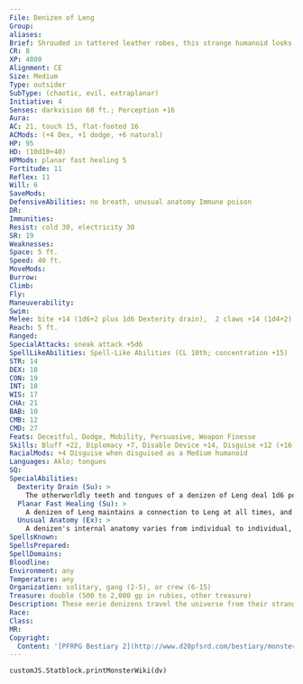 ```yaml
---
File: Denizen of Leng
Group: 
aliases: 
Brief: Shrouded in tattered leather robes, this strange humanoid looks more alien and horrific the more one studies its twitching visage.
CR: 8
XP: 4800
Alignment: CE
Size: Medium
Type: outsider
SubType: (chaotic, evil, extraplanar)
Initiative: 4
Senses: darkvision 60 ft.; Perception +16
Aura: 
AC: 21, touch 15, flat-footed 16
ACMods: (+4 Dex, +1 dodge, +6 natural)
HP: 95
HD: (10d10+40)
HPMods: planar fast healing 5
Fortitude: 11
Reflex: 11
Will: 6
SaveMods: 
DefensiveAbilities: no breath, unusual anatomy Immune poison
DR: 
Immunities: 
Resist: cold 30, electricity 30
SR: 19
Weaknesses: 
Space: 5 ft.
Speed: 40 ft.
MoveMods: 
Burrow: 
Climb: 
Fly: 
Maneuverability: 
Swim: 
Melee: bite +14 (1d6+2 plus 1d6 Dexterity drain),  2 claws +14 (1d4+2)
Reach: 5 ft.
Ranged: 
SpecialAttacks: sneak attack +5d6
SpellLikeAbilities: Spell-Like Abilities (CL 10th; concentration +15)  Constant-tongues  3/day-detect thoughts (DC 17), hypnotic pattern (DC 17), levitate, minor image (DC 17)  1/day-locate object, plane shift (DC 20, self only)
STR: 14
DEX: 18
CON: 19
INT: 18
WIS: 17
CHA: 21
BAB: 10
CMB: 12
CMD: 27
Feats: Deceitful, Dodge, Mobility, Persuasive, Weapon Finesse
Skills: Bluff +22, Diplomacy +7, Disable Device +14, Disguise +12 (+16 as humanoid), Intimidate +12, Knowledge (any one) +17, Perception +16, Profession (sailor) +8, Sense Motive +16, Sleight of Hand +17, Spellcraft +12, Stealth +17, Use Magic Device +18
RacialMods: +4 Disguise when disguised as a Medium humanoid
Languages: Aklo; tongues
SQ: 
SpecialAbilities:
  Dexterity Drain (Su): >
    The otherworldly teeth and tongues of a denizen of Leng deal 1d6 points of Dexterity drain with a bite. Constructs, elementals, and other creatures that do not possess flesh are immune to this effect. A successful DC 19 Fortitude save reduces the Dexterity drain to 1 point. The save DC is Constitution-based.
  Planar Fast Healing (Su): >
    A denizen of Leng maintains a connection to Leng at all times, and when away from Leng, it has fast healing 5. It loses this ability on Leng or in areas where planar connections do not function. If killed, a denizen's body dissolves into nothingness in 1d4 rounds, leaving behind its equipment. A slain denizen reforms in Leng, similar to a slain summoned creature; it can only be permanently killed if its fast healing is negated.
  Unusual Anatomy (Ex): >
    A denizen's internal anatomy varies from individual to individual, and has a 50% chance to treat any critical hit or sneak attack against it as a normal hit.
SpellsKnown: 
SpellsPrepared: 
SpellDomains: 
Bloodline: 
Environment: any
Temperature: any
Organization: solitary, gang (2-5), or crew (6-15)
Treasure: double (500 to 2,000 gp in rubies, other treasure)
Description: These eerie denizens travel the universe from their strange homeland of Leng, walking uncontested only when they disguise themselves as humans by wearing loose-fitting robes and wrappings about the head and face. Under these disguises, they have horned brows, clawed fingers, mouths full of tentacles, and crooked goatish legs with cloven hooves.  Many scholars have argued over where the otherworldly realm of Leng lies- some believe it can be found among the Outer Planes, while others are convinced it can only be reached via a dimension of dreams. The denizens of Leng can travel to other planes freely, and often do so in strange, black ships, constantly seeking new breeds of slaves or trading rubies for unusual services or magical treasures.  At other times, their visits are much more violent, focusing on abducting victims for use as slaves or worse. On Leng, these denizens have long fought a war against that realm's monstrous spiders, a war that sometimes spills over into other worlds.  A denizen of Leng weighs 200 pounds and stands roughly 5-1/2 feet tall.
Race: 
Class: 
MR: 
Copyright:
  Content: '[PFRPG Bestiary 2](http://www.d20pfsrd.com/bestiary/monster-listings/outsiders/denizen-of-leng)'
---
```

```dataviewjs
customJS.Statblock.printMonsterWiki(dv)
```
